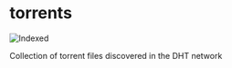 torrents 
========
![Indexed](https://img.shields.io/badge/indexed-241794-blue)

Collection of torrent files discovered in the DHT network
